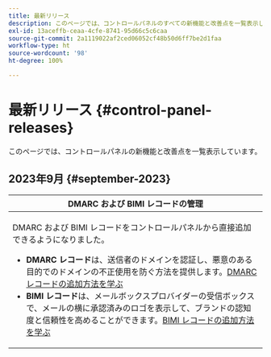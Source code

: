 ```yaml
---
title: 最新リリース
description: このページでは、コントロールパネルのすべての新機能と改善点を一覧表示しています。
exl-id: 13aceffb-ceaa-4cfe-8741-95d66c5c6caa
source-git-commit: 2a1119022af2ced06052cf48b50d6ff7be2d1faa
workflow-type: ht
source-wordcount: '98'
ht-degree: 100%

---
```


# 最新リリース {#control-panel-releases}

このページでは、コントロールパネルの新機能と改善点を一覧表示しています。

## 2023年9月 {#september-2023}

<table>
<thead>
<tr>
<th><strong>DMARC および BIMI レコードの管理</strong><br/></th>
</tr>
</thead>
<tbody>
<tr>
<td>
<p><p>DMARC および BIMI レコードをコントロールパネルから直接追加できるようになりました。

<ul><li><strong>DMARC レコード</strong>は、送信者のドメインを認証し、悪意のある目的でのドメインの不正使用を防ぐ方法を提供します。<a href="../subdomains-certificates/using/dmarc.md">DMARC レコードの追加方法を学ぶ</a></li>
<li><strong>BIMI レコード</strong>は、メールボックスプロバイダーの受信ボックスで、メールの横に承認済みのロゴを表示して、ブランドの認知度と信頼性を高めることができます。<a href="../subdomains-certificates/using/bimi.md">BIMI レコードの追加方法を学ぶ</a></li></ul>
</td>
</tr>
</tbody>
</table>
